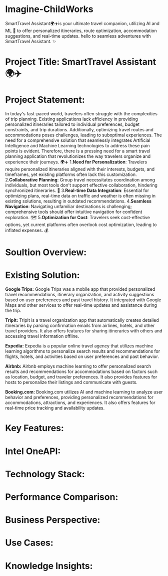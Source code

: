 # Imagine-ChildWorks
SmartTravel Assistant🌍✈️is your ultimate travel companion, utilizing AI and ML 🤖 to offer personalized itineraries, route optimization, accommodation suggestions, and real-time updates. hello to seamless adventures with SmartTravel Assistant. ✨
# Project Title: SmartTravel Assistant🌍✈️
# Project Statement:
  In today's fast-paced world, travelers often struggle with the complexities of trip planning. Existing applications lack efficiency in providing personalized itineraries tailored to individual preferences, budget constraints, and trip durations. Additionally, optimizing travel routes and accommodations poses challenges, leading to suboptimal experiences. The need for a comprehensive solution that seamlessly integrates Artificial Intelligence and Machine Learning technologies to address these pain points is evident. Therefore, there is a pressing need for a smart travel planning application that revolutionizes the way travelers organize and experience their journeys. 🌍✈️
  1.**Need for Personalization**: Travelers require personalized itineraries aligned with their interests, budgets, and timeframes, yet existing platforms often lack this customization. 
  2.**Collaborative Planning**: Group travel necessitates coordination among individuals, but most tools don't support effective collaboration, hindering synchronized itineraries. 🤝
  3.**Real-time Data Integration**: Essential for optimizing plans, real-time data on traffic and weather is often missing in existing solutions, resulting in outdated recommendations. 
  4.**Seamless Navigation**: Navigating unfamiliar destinations is challenging; comprehensive tools should offer intuitive navigation for confident exploration. 🗺️
  5.**Optimization for Cost**: Travelers seek cost-effective options, yet current platforms often overlook cost optimization, leading to inflated expenses. 💰
# Soultion Overview:

# Existing Solution:
**Google Trips:** Google Trips was a mobile app that provided personalized travel recommendations, itinerary organization, and activity suggestions based on user preferences and past travel history. It integrated with Google Maps and other services to offer real-time updates and assistance during the trip.

**TripIt:** TripIt is a travel organization app that automatically creates detailed itineraries by parsing confirmation emails from airlines, hotels, and other travel providers. It also offers features for sharing itineraries with others and accessing travel information offline.

**Expedia:** Expedia is a popular online travel agency that utilizes machine learning algorithms to personalize search results and recommendations for flights, hotels, and activities based on user preferences and past behavior.

**Airbnb:** Airbnb employs machine learning to offer personalized search results and recommendations for accommodations based on factors such as location, budget, and traveler preferences. It also provides features for hosts to personalize their listings and communicate with guests.

**Booking.com:** Booking.com utilizes AI and machine learning to analyze user behavior and preferences, providing personalized recommendations for accommodations, attractions, and experiences. It also offers features for real-time price tracking and availability updates.

# Key Features:

# Intel OneAPI:

# Technology Stack:
# Performance Comparison:
# Business Perspective:
# Use Cases:
# Knowledge Insights:
